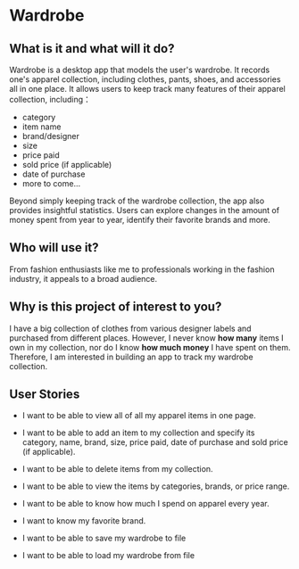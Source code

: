 
# Wardrobe 
## What is it and what will it do?
Wardrobe is a desktop app that models the user's wardrobe. It records one's apparel collection, 
including clothes, pants, shoes, and accessories all in one place.
It allows users to keep track many features of their apparel collection, including：

- category
- item name
- brand/designer
- size
- price paid
- sold price (if applicable)
- date of purchase
- more to come...

Beyond simply keeping track of the wardrobe collection, the app also provides insightful 
statistics. Users can explore changes in the amount of money spent from year to year, 
identify their favorite brands and more.

## Who will use it?
From fashion enthusiasts like me to professionals working 
in the fashion industry, it appeals to a broad audience.

## Why is this project of interest to you? 
I have a big collection of clothes from various designer labels and purchased from different places. 
However, I never know **how many** items I own in my collection, 
nor do I know **how much money** I have spent on them. 
Therefore, I am interested in building an app to track my wardrobe collection.

## User Stories
- I want to be able to view all of all my apparel items in one page.
- I want to be able to add an item to my collection and specify its category, name, brand, size, price paid, date of purchase and sold price (if applicable).
- I want to be able to delete items from my collection.
- I want to be able to view the items by categories, brands, or price range.
- I want to be able to know how much I spend on apparel every year.
- I want to know my favorite brand.

- I want to be able to save my wardrobe to file
- I want to be able to load my wardrobe from file


